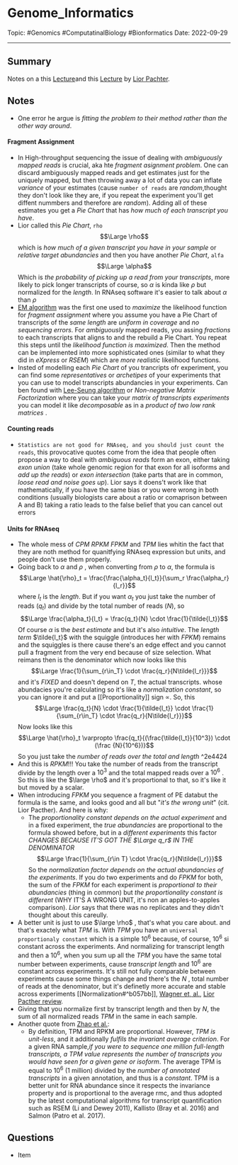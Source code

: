 
# Genome_Informatics
Topic: #Genomics #ComputatinalBiology #Bionformatics 
Date: 2022-09-29

---

## Summary
Notes on a this [Lecture](https://www.youtube.com/watch?v=KrZ17PE7SfQ)and this [Lecture](https://www.youtube.com/watch?v=5NiFibnbE8o&t=1830s) by [Lior Pachter](https://pachterlab.github.io/software.html). 

## Notes
- One error he argue is *fitting the problem to their method rather than the other way around*.

#### Fragment Assignment
- In High-throughput sequencing the issue of dealing with *ambiguously mapped reads* is crucial, aka hte *fragment asignment problem*. One can discard ambiguously mapped reads and get estimates just for the uniquely mapped, but then throwing away a lot of data you can inflate *variance* of your estimates (cause `number of reads` are *random*,thought they don't look like they are, if you repeat the experiment you'll get diffent nummbers and therefore are *random*). Adding all of these estimates you get a *Pie Chart* that has *how much of each transcript you have*.
- Lior called this *Pie Chart*, `rho` $$\Large \rho$$ which is *how much of a given transcript you have in your sample* or *relative target abundancies* and then you have another *Pie Chart*, `alfa` $$\Large \alpha$$
 Which is *the probability of picking up a read from your transcripts*, more likely to pick longer transcripts of course, so $\alpha$ is kinda like $\rho$ but normalized for the *length*. In RNAseq software it's easier to talk about $\alpha$ than $\rho$ 
 - [EM algorithm](https://en.wikipedia.org/wiki/Expectation%E2%80%93maximization_algorithm) was the first one used to *maximize* the likelihood function for *fragment assignment* where you assume you have a Pie Chart of transcripts of the *same length*  are *uniform in coverage* and *no sequencing errors*. For *ambiguously* mapped reads, you assing *fractions* to each transcripts that aligns to and the rebuild a Pie Chart. You repeat this steps until the *likelihood function is maximized*. Then the method can be implemented into more sophisticated ones (similar to what they did in *eXpress* or *RSEM*) which are *more realistic* likelihood functions.
 - Insted of modelling each *Pie Chart*  of you trancripts ofr experiment, you can find some *representatives* or *archetipes* of your experiments that you can use to model transcripts abundancies in your experiments. Can ben found with [Lee-Seung algorithm](http://albertolumbreras.net/posts/NMF_Lee_Seung.html) or *Non-negative Matrix Factorization* where you can take your *matrix of transcripts experiments* you can model it like *decomposable* as in a *product of two low rank matrices* .
 
 #### Counting reads
 - `Statistics are not good for RNAseq, and you should just count the reads`, this provocative quotes come from the idea that people often propose a way to deal with *ambiguous reads* form an exon, either taking *exon union* (take whole genomic region for that exon for all isoforms and *add up the reads*) or *exon intersection* (take parts that are in common, *loose read and noise goes up*). Lior says it doens't work like that mathematically, if you have the same bias or you were wrong in both conditions (usually biologists care about a ratio or comaprison between A and B) taking a ratio leads to the false belief that you can cancel out errors

#### Units for RNAseq
- The whole mess of *CPM* *RPKM* *FPKM* and *TPM* lies whitin the fact that they are noth method for quanitfying RNAseq expression but units, and people don't use them properly. 
- Going back to $\alpha$ and $\rho$ , when converting from $\rho$ to $\alpha$, the formula is $$\Large \hat{\rho}_t = \frac{\frac{\alpha_t}{l_t}}{\sum_r \frac{\alpha_r}{l_r}}$$
where $l_t$ is the *length*. But if you want $\alpha_t$ you just take the number of reads ($q_t$) and divide by the total number of reads ($N$), so $$\Large \frac{\alpha_t}{l_t} = \frac{q_t}{N} \cdot \frac{1}{\tilde{l_t}}$$
Of course $\alpha$ is the *best estimate* and but it's also *intuitive*. The *length term* $\tilde{l_t}$ with the squiggle (introduces her with *FPKM*) remains and the squiggles is there cause there's an edge effect and you cannot pull a fragment from the very end because of size selection.
What reimans then is the denominator which now looks like this $$\Large \frac{1}{\sum_{r\in_T} \cdot \frac{q_r}{N\tilde{l_r}}}$$ and it's *FIXED* and doesn't depend on *T*, the actual transcripts. whose abundacies you're calculating so it's like a *normalization constant*, so you can ignore it and put a [[Proportionality]] sign $\varpropto$. So, this $$\Large \frac{q_t}{N} \cdot \frac{1}{\tilde{l_t}} \cdot \frac{1}{\sum_{r\in_T} \cdot \frac{q_r}{N\tilde{l_r}}}$$
Now looks like this $$\Large \hat{\rho}_t \varpropto \frac{q_t}{(\frac{\tilde{l_t}}{10^3}) \cdot (\frac {N}{10^6})}$$
So you just take the *number of reads over the total and length* ^2e4424
- And this is *RPKM*!!! You take the number of reads from the transcript divide by the length over a $10^3$ and the total mapped reads over a $10^6$ . So this is like the $\large \rho$ and it's proportional to that, so it's like it but moved by a scalar.
- When introducing *FPKM* you sequence a fragment of PE databut the formula is the same, and looks good and all but "*it's the wrong unit*" (cit. Lior Pacther). And here is why:
	- The *proportionality constant depends on the actual experiment* and in a fixed experiment, the *true abundancies* are proportional to the formula showed before, but in a *different experiments* this factor *CHANGES BECAUSE IT'S GOT THE $\Large q_r$ IN THE DENOMINATOR* $$\Large \frac{1}{\sum_{r\in T} \cdot \frac{q_r}{N\tilde{l_r}}}$$
So the *normalization factor depends on the actual abundancies of the experiments*. If you do two experiments and do *FPKM* for both, the sum of the *FPKM* for each experiment is *proportional to their abundancies* (thing in common) but *the proportionality constant is different* (WHY IT'S A WRONG UNIT, it's non an apples-to-apples comparison). *Lior* says that there was no replicates and they didn't thought about this careully. 
- A better unit is just to use $\large \rho$ , that's what you care about. and that's exactely what *TPM* is. With *TPM* you have an `universal proportionaly constant` which is a simple $10^6$ because, of course, $10^6$ si constant across the experiments. And normalizing for transcript length and then a $10^6$, when you sum up all the *TPM* you have the same total number between experiments, cause *transcript length* and $10^6$ are constant across experiments. It's still not fully comparable between experiments cause some things change and  there's the $N$ , total number of reads at the denominator, but it's definetly more accurate and stable across experiments [[Normalization#^b057bb]], [Wagner et, al.](https://www.researchgate.net/publication/230633015_Measurement_of_mRNA_abundance_using_RNA-Seq_data_RPKM_measure_is_inconsistent_among_samples), [Lior Pacther review](https://arxiv.org/abs/1104.3889). 
- Giving that you normalize first by transcript length and then by $N$, the sum of all normalized reads *TPM* in the same in each sample.
- Another quote from [Zhao et al.](): 
	- By definition, TPM and RPKM are proportional. However, *TPM is unit-less*, and it additionally *fulfils the invariant average criterion*. For a given RNA sample,*if you were to sequence one million full-length transcripts, a TPM value represents the number of transcripts you would have seen for a given gene or isoform*. The average TPM is equal to $10^6$ (1 million) divided by the *number of annotated transcripts* in a given annotation, and thus is a *constant*. TPM is a better unit for RNA abundance since it respects the invariance property and is proportional to the average rmc, and thus adopted by the latest computational algorithms for transcript quantification such as RSEM (Li and Dewey 2011), Kallisto (Bray et al. 2016) and Salmon (Patro et al. 2017).

## Questions
- Item



